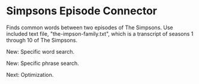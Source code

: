 # Simpsons Episode Connector
Finds common words between two episodes of The Simpsons.
Use included text file, "the-impson-family.txt", which is a transcript of seasons 1 through 10 of The Simpsons.

New: Specific word search.

New: Specific phrase search.

Next: Optimization.
